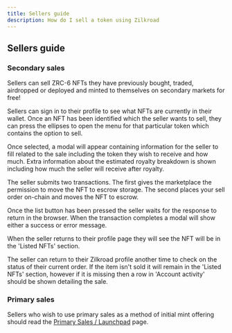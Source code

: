 ```yaml
---
title: Sellers guide
description: How do I sell a token using Zilkroad
---
```


## Sellers guide

### Secondary sales

Sellers can sell ZRC-6 NFTs they have previously bought, traded, airdropped or deployed and minted to themselves on secondary markets for free!

Sellers can sign in to their profile to see what NFTs are currently in their wallet. Once an NFT has been identified which the seller wants to sell, they can press the ellipses to open the menu for that particular token which contains the option to sell.

Once selected, a modal will appear containing information for the seller to fill related to the sale including the token they wish to receive and how much. Extra information about the estimated royalty breakdown is shown including how much the seller will receive after royalty.

The seller submits two transactions. The first gives the marketplace the permission to move the NFT to escrow storage. The second places your sell order on-chain and moves the NFT to escrow.

Once the list button has been pressed the seller waits for the response to return in the browser. When the transaction completes a modal will show either a success or error message.

When the seller returns to their profile page they will see the NFT will be in the 'Listed NFTs' section.

The seller can return to their Zilkroad profile another time to check on the status of their current order. If the item isn't sold it will remain in the 'Listed NFTs' section, however if it is missing then a row in 'Account activity' should be shown detailing the sale.

### Primary sales

Sellers who wish to use primary sales as a method of initial mint offering should read the [Primary Sales / Launchpad](../features/primary-sales-launchpad.md) page.